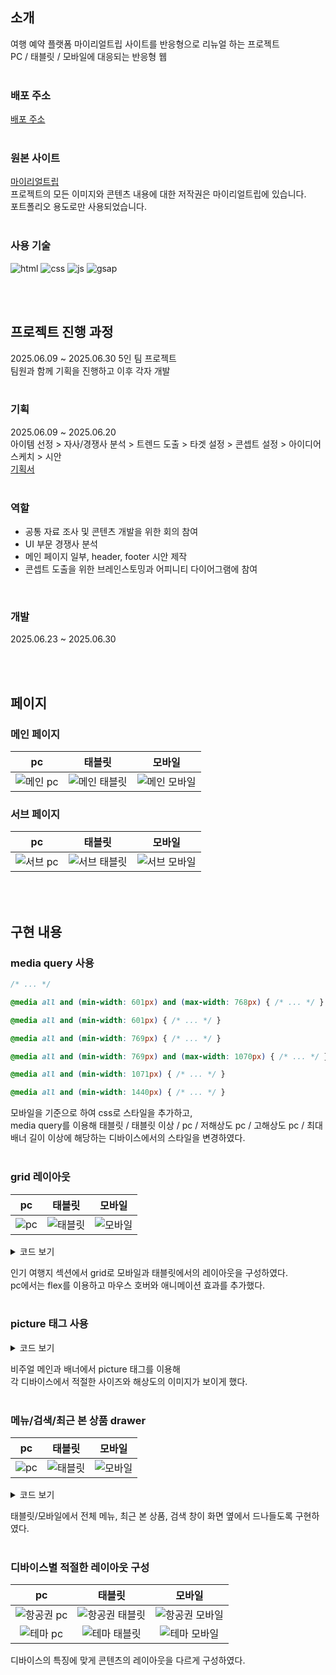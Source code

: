 ## 소개
여행 예약 플랫폼 마이리얼트립 사이트를 반응형으로 리뉴얼 하는 프로젝트  
PC / 태블릿 / 모바일에 대응되는 반응형 웹    
<br>

### 배포 주소
[배포 주소](https://sleeping-gabin.github.io/responsive-web/)  
<br>

### 원본 사이트
[마이리얼트립](https://www.myrealtrip.com/)  
프로젝트의 모든 이미지와 콘텐츠 내용에 대한 저작권은 마이리얼트립에 있습니다.  
포트폴리오 용도로만 사용되었습니다.  
<br>

### 사용 기술
![html](https://img.shields.io/badge/HTML5-E34F26?style=for-the-badge&logo=html5&logoColor=white)
![css](https://img.shields.io/badge/CSS3-1572B6?style=for-the-badge&logo=css&logoColor=white)
![js](https://img.shields.io/badge/JavaScript-F7DF1E?style=for-the-badge&logo=JavaScript&logoColor=white)
![gsap](https://img.shields.io/badge/gsap-0AE448?style=for-the-badge&logo=gsap&logoColor=white)  

<br><br>

## 프로젝트 진행 과정
2025.06.09 ~ 2025.06.30 
5인 팀 프로젝트  
팀원과 함께 기획을 진행하고 이후 각자 개발  
<br>

### 기획
2025.06.09 ~ 2025.06.20  
아이템 선정 > 자사/경쟁사 분석 > 트렌드 도출 > 타겟 설정 > 콘셉트 설정 > 아이디어 스케치 > 시안  
[기획서](https://github.com/Sleeping-Gabin/responsive-web/raw/main/plan_myrealtrip.pdf)  
<br>

### 역할
- 공통 자료 조사 및 콘텐츠 개발을 위한 회의 참여
- UI 부문 경쟁사 분석
- 메인 페이지 일부, header, footer 시안 제작
- 콘셉트 도출을 위한 브레인스토밍과 어피니티 다이어그램에 참여  
<br>

### 개발
2025.06.23 ~ 2025.06.30


<br><br>

## 페이지
### 메인 페이지
|pc   |태블릿|모바일|
|:---:|:---:|:---:|
|![메인 pc](https://github.com/user-attachments/assets/e69c2a73-f7d9-4731-b7e3-61863f8a8a8c)|![메인 태블릿](https://github.com/user-attachments/assets/18fcc830-1804-4439-8627-4f4fe4667406)|![메인 모바일](https://github.com/user-attachments/assets/1f318182-9e67-45cd-8730-d85592bc7c66)|

### 서브 페이지
|pc   |태블릿|모바일|
|:---:|:---:|:---:|
|![서브 pc](https://github.com/user-attachments/assets/6d7dd71e-b8a5-4486-9fa3-6fc3848adf35)|![서브 태블릿](https://github.com/user-attachments/assets/fe2e9cee-8a87-4598-a21d-12860cdfeec2)|![서브 모바일](https://github.com/user-attachments/assets/d5c71b83-744e-4bb2-a212-9d2702ee115d)|

<br><br>

## 구현 내용
### media query 사용
```css
/* ... */

@media all and (min-width: 601px) and (max-width: 768px) { /* ... */ }

@media all and (min-width: 601px) { /* ... */ }

@media all and (min-width: 769px) { /* ... */ }

@media all and (min-width: 769px) and (max-width: 1070px) { /* ... */ }

@media all and (min-width: 1071px) { /* ... */ }

@media all and (min-width: 1440px) { /* ... */ }
```
모바일을 기준으로 하여 css로 스타일을 추가하고,  
media query를 이용해 태블릿 / 태블릿 이상 / pc / 저해상도 pc / 고해상도 pc / 최대 배너 길이 이상에 해당하는 디바이스에서의 스타일을 변경하였다.  
<br>

### grid 레이아웃
|pc          |태블릿       |모바일       |
|:----------:|:----------:|:----------:|
|![pc](https://github.com/user-attachments/assets/a2ba162a-c298-4daf-9f6c-7ba1fcf3e419)|![태블릿](https://github.com/user-attachments/assets/0b1a0495-35d9-418b-b65e-c827d748cd4f)|![모바일](https://github.com/user-attachments/assets/d2a68f91-c544-450b-9b26-ff57949fe8c2)|

<details>
<summary>코드 보기</summary>

```css
.best-section {
  display: grid;
  margin-bottom: 70px;
  padding: 0 10px;
  grid-template-columns: repeat(2, 1fr);
  gap: 10px;
}

.best-section .best-trip:first-of-type {
  grid-column: 1;
  grid-row: 1 / 3;
}

@media all and (min-width: 601px) and (max-width: 768px) {
  .best-section .best-trip:last-of-type {
    display: none;
  }

  .best-section .best-trip:first-of-type,
  .best-section .best-trip {
    grid-column: auto;
    grid-row: auto;
  }
}

@media all and (min-width: 769px) {
  .best-section {
    display: flex;
    padding: 0;
  }

  .best-section .best-trip {
    width: calc(var(--column-width) * 2 + 10px * 1);
    height: 300px;
    transition: all 300ms;
  }

  .best-section .best-trip.selected-best {
    width: calc(var(--column-width) * 4 + 10px * 3);
  }
}
```
</details>

인기 여행지 섹션에서 grid로 모바일과 태블릿에서의 레이아웃을 구성하였다.  
pc에서는 flex를 이용하고 마우스 호버와 애니메이션 효과를 추가했다.  
<br>

### picture 태그 사용
<details>
<summary>코드 보기</summary>

```html
<div class="swiper-wrapper">
  <div class="swiper-slide">
    <picture>
      <source media="(min-width: 1070px)" srcset="./images/visualmain/visualmain_1_wide.jpg">
      <source media="(min-width: 769px)" srcset="./images/visualmain/visualmain_1_pc.jpg">
      <source media="(min-width: 601px)" srcset="./images/visualmain/visualmain_1_tablet.jpg">
      <source media="(min-width: 320px)" srcset="./images/visualmain/visualmain_1_mobile.jpg">
      <img src="./images/visualmain/visualmain_1.jpg" alt="비주얼메인1" width="100%">
    </picture>
  </div>
  ...
</div>
```
</details>

비주얼 메인과 배너에서 picture 태그를 이용해  
각 디바이스에서 적절한 사이즈와 해상도의 이미지가 보이게 했다.  
<br>

### 메뉴/검색/최근 본 상품 drawer
|pc          |태블릿       |모바일       |
|:----------:|:----------:|:----------:|
|![pc](https://github.com/user-attachments/assets/430c6648-d2e9-434b-9815-5ac8cb865851)|![태블릿](https://github.com/user-attachments/assets/4183651d-631f-4e96-be15-d3cb52b548e9)|![모바일](https://github.com/user-attachments/assets/c381996e-a14a-4092-a1fa-f9ec9f82599f)|

<details>
<summary>코드 보기</summary>

```js
function toggleRecentlyPage() {
  const recentlyBg = document.querySelector(".recently-bg");
  const recentlyPage = recentlyBg.querySelector(".recently-page");
  const pcRecentlyIcon = document.querySelector(".header .recently-btn");
  const mobileRecentlyIcon = document.querySelector(".nav-bar .nav-recently");
  const closeIcon = recentlyBg.querySelector(".close-icon");

  mobileRecentlyIcon.addEventListener("click", () => {
    recentlyBg.style.right = 0;
    gsap.to(recentlyPage, {
      right: "0",
      duration: 0.3,
    });
  });

  pcRecentlyIcon.addEventListener("click", () => {
    recentlyBg.style.right = 0;
    gsap.to(recentlyPage, {
      right: "0",
      duration: 0.3,
    });
  });

  closeIcon.addEventListener("click", () => {
    gsap.to(recentlyPage, {
      right: "-100%",
      duration: 0.3,
      onComplete: () => {
        recentlyBg.style.right = "-100%";
      }
    });
  });
}
```
</details>

태블릿/모바일에서 전체 메뉴, 최근 본 상품, 검색 창이 화면 옆에서 드나들도록 구현하였다.  
<br>

### 디바이스별 적절한 레이아웃 구성
|pc   |태블릿|모바일|
|:---:|:---:|:---:|
|![항공권 pc](https://github.com/user-attachments/assets/3d34c5fb-5199-4451-838e-861fd0a276b3)|![항공권 태블릿](https://github.com/user-attachments/assets/1ff9ec5e-5ac2-4283-b1cb-85f0fde25914)|![항공권 모바일](https://github.com/user-attachments/assets/23eee6bc-2c69-4c93-9e06-d6db3373c191)|
|![테마 pc](https://github.com/user-attachments/assets/c0cd9df7-e755-427b-a337-a85787ea2c40)|![테마 태블릿](https://github.com/user-attachments/assets/f837ac15-f95f-42f3-98f6-c5d81c32171a)|![테마 모바일](https://github.com/user-attachments/assets/6659fdb8-6734-42e6-8db4-b4710bd4ce21)|

디바이스의 특징에 맞게 콘텐츠의 레이아웃을 다르게 구성하였다.